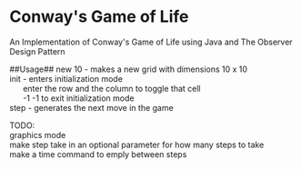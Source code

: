 # Conway's Game of Life
An Implementation of Conway's Game of Life using Java and The Observer Design Pattern

##Usage##
new 10 - makes a new grid with dimensions 10 x 10</br>
init - enters initialization mode</br>
&nbsp;&nbsp;&nbsp;&nbsp;&nbsp;&nbsp;enter the row and the column to toggle that cell</br>
&nbsp;&nbsp;&nbsp;&nbsp;&nbsp;&nbsp;-1 -1 to exit initialization mode</br>
step - generates the next move in the game</br>


TODO:</br>
graphics mode</br>
make step take in an optional parameter for how many steps to take</br>
make a time command to emply between steps</br>
